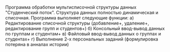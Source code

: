 Программа обработки мультисписочной структуры данных "Студенческий поток". Структура данных полностью динамическая и списочная.
Программа выполняет следующие функции:
а) Редактирование списочной структуры (добавление+, удаление+, редактирование групп и студентов+)
б) Консольный ввод-вывод данных по группам и студентам+
в) Файловый ввод-вывод данных о группах и студентах+
г) Выполнение 2-х персональных заданий (формулировка потеряна в анналах истории)
